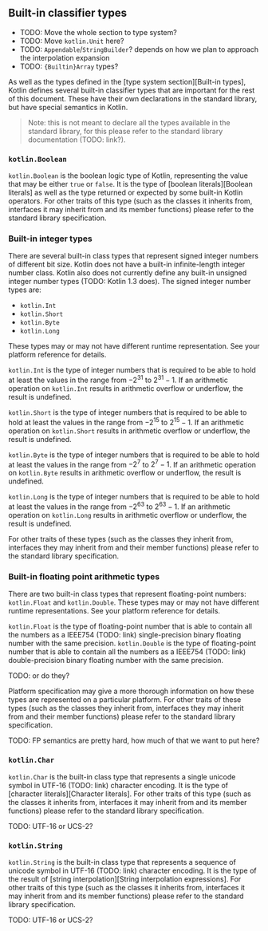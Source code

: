 ## Built-in classifier types

- TODO: Move the whole section to type system?
- TODO: Move `kotlin.Unit` here?
- TODO: `Appendable`/`StringBuilder`? depends on how we plan to approach the interpolation expansion
- TODO: `{Builtin}Array` types?

As well as the types defined in the [type system section][Built-in types], Kotlin defines several built-in classifier types that are important for the rest of this document. These have their own declarations in the standard library, but have special semantics in Kotlin.

> Note: this is not meant to declare all the types available in the standard library, for this please refer to the standard library documentation (TODO: link?).

### `kotlin.Boolean`

`kotlin.Boolean` is the boolean logic type of Kotlin, representing the value that may be either `true` or `false`. It is the type of [boolean literals][Boolean literals] as well as the type returned or expected by some built-in Kotlin operators. For other traits of this type (such as the classes it inherits from, interfaces it may inherit from and its member functions) please refer to the standard library specification.

### Built-in integer types

There are several built-in class types that represent signed integer numbers of different bit size. 
Kotlin does not have a built-in infinite-length integer number class. 
Kotlin also does not currently define any built-in unsigned integer number types (TODO: Kotlin 1.3 does). 
The signed integer number types are:

* `kotlin.Int`
* `kotlin.Short`
* `kotlin.Byte`
* `kotlin.Long`

These types may or may not have different runtime representation. See your platform reference for details.

`kotlin.Int` is the type of integer numbers that is required to be able to hold at least the values in the range from $-2^{31}$ to $2^{31} - 1$. If an arithmetic operation on `kotlin.Int` results in arithmetic overflow or underflow, the result is undefined.

`kotlin.Short` is the type of integer numbers that is required to be able to hold at least the values in the range from $-2^{15}$ to $2^{15} - 1$. If an arithmetic operation on `kotlin.Short` results in arithmetic overflow or underflow, the result is undefined.

`kotlin.Byte` is the type of integer numbers that is required to be able to hold at least the values in the range from $-2^{7}$ to $2^{7} - 1$. If an arithmetic operation on `kotlin.Byte` results in arithmetic overflow or underflow, the result is undefined.

`kotlin.Long` is the type of integer numbers that is required to be able to hold at least the values in the range from $-2^{63}$ to $2^{63} - 1$. If an arithmetic operation on `kotlin.Long` results in arithmetic overflow or underflow, the result is undefined.

For other traits of these types (such as the classes they inherit from, interfaces they may inherit from and their member functions) please refer to the standard library specification.

### Built-in floating point arithmetic types

There are two built-in class types that represent floating-point numbers: `kotlin.Float` and `kotlin.Double`.
These types may or may not have different runtime representations. See your platform reference for details.

`kotlin.Float` is the type of floating-point number that is able to contain all the numbers as a IEEE754 (TODO: link) single-precision binary floating number with the same precision.
`kotlin.Double` is the type of floating-point number that is able to contain all the numbers as a IEEE754 (TODO: link) double-precision binary floating number with the same precision.

TODO: or do they?

Platform specification may give a more thorough information on how these types are represented on a particular platform.
For other traits of these types (such as the classes they inherit from, interfaces they may inherit from and their member functions) please refer to the standard library specification.

TODO: FP semantics are pretty hard, how much of that we want to put here?

### `kotlin.Char`

`kotlin.Char` is the built-in class type that represents a single unicode symbol in UTF-16 (TODO: link) character encoding. It is the type of [character literals][Character literals]. For other traits of this type (such as the classes it inherits from, interfaces it may inherit from and its member functions) please refer to the standard library specification.

TODO: UTF-16 or UCS-2?

### `kotlin.String`

`kotlin.String` is the built-in class type that represents a sequence of unicode symbol in UTF-16 (TODO: link) character encoding. It is the type of the result of [string interpolation][String interpolation expressions]. For other traits of this type (such as the classes it inherits from, interfaces it may inherit from and its member functions) please refer to the standard library specification.

TODO: UTF-16 or UCS-2?
